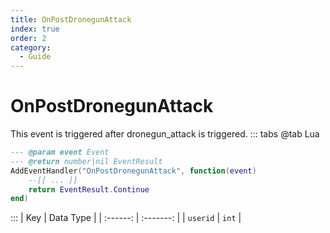 ```yaml
---
title: OnPostDronegunAttack
index: true
order: 2
category:
  - Guide
---
```


# OnPostDronegunAttack
This event is triggered after dronegun_attack is triggered.
::: tabs
@tab Lua
```lua
--- @param event Event
--- @return number|nil EventResult
AddEventHandler("OnPostDronegunAttack", function(event)
    --[[ ... ]]
    return EventResult.Continue
end)
```

:::
|    Key   | Data Type |
| :------: | :-------: |
| `userid` |   `int`   |